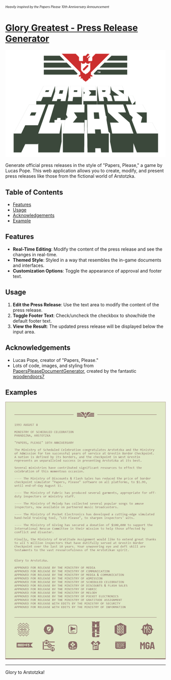 <sup><sub>*Heavily inspired by the Papers Please 10th Anniversary Announcement*</sub></sup>
# [Glory Greatest - Press Release Generator](https://glory-greatest.googlyblox.repl.co)


![Papers, Please Logo](src/img/paperspleaselogo.png)

Generate official press releases in the style of "Papers, Please," a game by Lucas Pope. This web application allows you to create, modify, and present press releases like those from the fictional world of Arstotzka.

## Table of Contents

- [Features](#features)
- [Usage](#usage)
- [Acknowledgements](#acknowledgements)
- [Example](#examples)

## Features

- **Real-Time Editing**: Modify the content of the press release and see the changes in real-time.
- **Themed Style**: Styled in a way that resembles the in-game documents and interfaces.
- **Customization Options**: Toggle the appearance of approval and footer text.

## Usage

1. **Edit the Press Release**: Use the text area to modify the content of the press release.
2. **Toggle Footer Text**: Check/uncheck the checkbox to show/hide the default footer text.
3. **View the Result**: The updated press release will be displayed below the input area.

## Acknowledgements

- Lucas Pope, creator of "Papers, Please."
- Lots of code, images, and styling from [PapersPleaseDocumentGenerator](https://github.com/woodendoors7/PapersPleaseDocumentGenerator), created by the fantastic [woodendoors7](https://github.com/woodendoors7)

## Examples

![Papers, Please Press Document](src/img/release.png)

---

Glory to Arstotzka!
